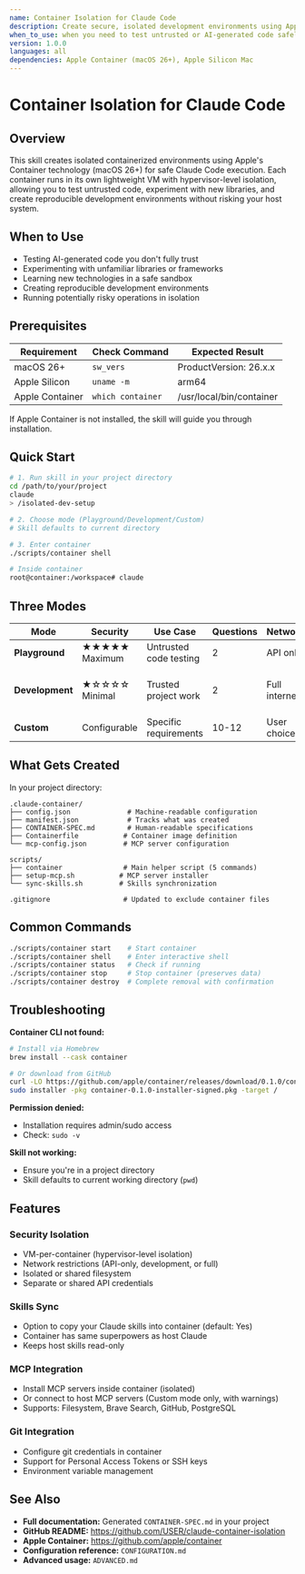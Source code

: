 ```yaml
---
name: Container Isolation for Claude Code
description: Create secure, isolated development environments using Apple Container for running Claude Code safely
when_to_use: when you need to test untrusted or AI-generated code safely, experiment with new libraries without risking your system, or create reproducible development environments
version: 1.0.0
languages: all
dependencies: Apple Container (macOS 26+), Apple Silicon Mac
---
```


# Container Isolation for Claude Code

## Overview

This skill creates isolated containerized environments using Apple's Container technology (macOS 26+) for safe Claude Code execution. Each container runs in its own lightweight VM with hypervisor-level isolation, allowing you to test untrusted code, experiment with new libraries, and create reproducible development environments without risking your host system.

## When to Use

- Testing AI-generated code you don't fully trust
- Experimenting with unfamiliar libraries or frameworks
- Learning new technologies in a safe sandbox
- Creating reproducible development environments
- Running potentially risky operations in isolation

## Prerequisites

| Requirement | Check Command | Expected Result |
|-------------|---------------|-----------------|
| macOS 26+ | `sw_vers` | ProductVersion: 26.x.x |
| Apple Silicon | `uname -m` | arm64 |
| Apple Container | `which container` | /usr/local/bin/container |

If Apple Container is not installed, the skill will guide you through installation.

## Quick Start

```bash
# 1. Run skill in your project directory
cd /path/to/your/project
claude
> /isolated-dev-setup

# 2. Choose mode (Playground/Development/Custom)
# Skill defaults to current directory

# 3. Enter container
./scripts/container shell

# Inside container
root@container:/workspace# claude
```

## Three Modes

| Mode | Security | Use Case | Questions | Network | Storage |
|------|----------|----------|-----------|---------|---------|
| **Playground** | ★★★★★ Maximum | Untrusted code testing | 2 | API only | Isolated volume |
| **Development** | ★☆☆☆☆ Minimal | Trusted project work | 2 | Full internet | Host sync (bind mount) |
| **Custom** | Configurable | Specific requirements | 10-12 | User choice | User choice |

## What Gets Created

In your project directory:
```
.claude-container/
├── config.json              # Machine-readable configuration
├── manifest.json            # Tracks what was created
├── CONTAINER-SPEC.md        # Human-readable specifications
├── Containerfile           # Container image definition
└── mcp-config.json         # MCP server configuration

scripts/
├── container               # Main helper script (5 commands)
├── setup-mcp.sh           # MCP server installer
└── sync-skills.sh         # Skills synchronization

.gitignore                  # Updated to exclude container files
```

## Common Commands

```bash
./scripts/container start    # Start container
./scripts/container shell    # Enter interactive shell
./scripts/container status   # Check if running
./scripts/container stop     # Stop container (preserves data)
./scripts/container destroy  # Complete removal with confirmation
```

## Troubleshooting

**Container CLI not found:**
```bash
# Install via Homebrew
brew install --cask container

# Or download from GitHub
curl -LO https://github.com/apple/container/releases/download/0.1.0/container-0.1.0-installer-signed.pkg
sudo installer -pkg container-0.1.0-installer-signed.pkg -target /
```

**Permission denied:**
- Installation requires admin/sudo access
- Check: `sudo -v`

**Skill not working:**
- Ensure you're in a project directory
- Skill defaults to current working directory (`pwd`)

## Features

### Security Isolation
- VM-per-container (hypervisor-level isolation)
- Network restrictions (API-only, development, or full)
- Isolated or shared filesystem
- Separate or shared API credentials

### Skills Sync
- Option to copy your Claude skills into container (default: Yes)
- Container has same superpowers as host Claude
- Keeps host skills read-only

### MCP Integration
- Install MCP servers inside container (isolated)
- Or connect to host MCP servers (Custom mode only, with warnings)
- Supports: Filesystem, Brave Search, GitHub, PostgreSQL

### Git Integration
- Configure git credentials in container
- Support for Personal Access Tokens or SSH keys
- Environment variable management

## See Also

- **Full documentation:** Generated `CONTAINER-SPEC.md` in your project
- **GitHub README:** https://github.com/USER/claude-container-isolation
- **Apple Container:** https://github.com/apple/container
- **Configuration reference:** `CONFIGURATION.md`
- **Advanced usage:** `ADVANCED.md`
